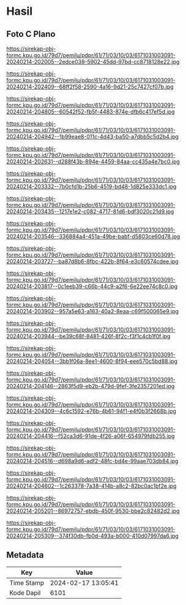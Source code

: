 # Hasil

## Foto C Plano

https://sirekap-obj-formc.kpu.go.id/79d7/pemilu/pdpr/61/71/03/10/03/6171031003091-20240214-202005--2edce039-5902-45dd-97bd-cc8718128e22.jpg

https://sirekap-obj-formc.kpu.go.id/79d7/pemilu/pdpr/61/71/03/10/03/6171031003091-20240214-202409--68ff2f58-2590-4a16-9d21-25c7427cf07b.jpg

https://sirekap-obj-formc.kpu.go.id/79d7/pemilu/pdpr/61/71/03/10/03/6171031003091-20240214-204805--60542f52-fb5f-4483-874e-dfb6c417ef5d.jpg

https://sirekap-obj-formc.kpu.go.id/79d7/pemilu/pdpr/61/71/03/10/03/6171031003091-20240214-204942--1b99eae8-011c-4d43-ba50-a7dbb5c5d2b4.jpg

https://sirekap-obj-formc.kpu.go.id/79d7/pemilu/pdpr/61/71/03/10/03/6171031003091-20240214-202631--d288f43b-894e-4459-84aa-cc435a4e7bc0.jpg

https://sirekap-obj-formc.kpu.go.id/79d7/pemilu/pdpr/61/71/03/10/03/6171031003091-20240214-203332--7b0cfd1b-25b6-4519-bd48-1d825e333dc1.jpg

https://sirekap-obj-formc.kpu.go.id/79d7/pemilu/pdpr/61/71/03/10/03/6171031003091-20240214-203435--1217e1e2-c082-4717-81d6-bdf3020c21d9.jpg

https://sirekap-obj-formc.kpu.go.id/79d7/pemilu/pdpr/61/71/03/10/03/6171031003091-20240214-203546--336884a4-451a-49be-babf-d5803ce60d78.jpg

https://sirekap-obj-formc.kpu.go.id/79d7/pemilu/pdpr/61/71/03/10/03/6171031003091-20240214-203727--ba87d8b6-8fbc-422b-8f64-e3c60574cdee.jpg

https://sirekap-obj-formc.kpu.go.id/79d7/pemilu/pdpr/61/71/03/10/03/6171031003091-20240214-203817--0c1eeb39-c66b-44c9-a2f6-6e22ee74c8c0.jpg

https://sirekap-obj-formc.kpu.go.id/79d7/pemilu/pdpr/61/71/03/10/03/6171031003091-20240214-203902--957a5e63-a163-40a2-8eaa-c69f500065e9.jpg

https://sirekap-obj-formc.kpu.go.id/79d7/pemilu/pdpr/61/71/03/10/03/6171031003091-20240214-203944--be39c68f-8481-426f-8f2c-f3f1c4cb1f0f.jpg

https://sirekap-obj-formc.kpu.go.id/79d7/pemilu/pdpr/61/71/03/10/03/6171031003091-20240214-204054--3bb1f06a-8ee1-4600-8f94-eee570c5bd88.jpg

https://sirekap-obj-formc.kpu.go.id/79d7/pemilu/pdpr/61/71/03/10/03/6171031003091-20240214-204146--2863f5d9-eb2b-479d-9fef-3fe2357201ed.jpg

https://sirekap-obj-formc.kpu.go.id/79d7/pemilu/pdpr/61/71/03/10/03/6171031003091-20240214-204309--4c6c1592-e76b-4b61-94f1-e4f0b3f2668b.jpg

https://sirekap-obj-formc.kpu.go.id/79d7/pemilu/pdpr/61/71/03/10/03/6171031003091-20240214-204416--f52ca3d6-91de-4f26-a06f-654979fdb255.jpg

https://sirekap-obj-formc.kpu.go.id/79d7/pemilu/pdpr/61/71/03/10/03/6171031003091-20240214-204516--d698a9d6-adf2-48fc-bd4e-99aae703db84.jpg

https://sirekap-obj-formc.kpu.go.id/79d7/pemilu/pdpr/61/71/03/10/03/6171031003091-20240214-204602--1c263378-7a38-414b-a8c2-82bc0ac1bf2e.jpg

https://sirekap-obj-formc.kpu.go.id/79d7/pemilu/pdpr/61/71/03/10/03/6171031003091-20240214-205201--86972757-ebdb-450f-9530-bbe2c82482d2.jpg

https://sirekap-obj-formc.kpu.go.id/79d7/pemilu/pdpr/61/71/03/10/03/6171031003091-20240214-205309--374f30db-fb0d-493a-b000-410d07997da6.jpg


## Metadata

| Key        | Value               |
| ---------- | ------------------- |
| Time Stamp | 2024-02-17 13:05:41 |
| Kode Dapil | 6101                |



